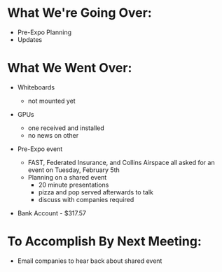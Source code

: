 # What We're Going Over:- Pre-Expo Planning- Updates# What We Went Over:  - Whiteboards	- not mounted yet- GPUs	- one received and installed	- no news on other- Pre-Expo event	- FAST, Federated Insurance, and Collins Airspace all asked for an event on Tuesday, February 5th	- Planning on a shared event		- 20 minute presentations		- pizza and pop served afterwards to talk		- discuss with companies required- Bank Account - $317.57# To Accomplish By Next Meeting:  - Email companies to hear back about shared event